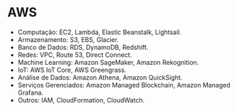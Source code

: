 # AWS
- Computação: EC2, Lambda, Elastic Beanstalk, Lightsail.
- Armazenamento: S3, EBS, Glacier.
- Banco de Dados: RDS, DynamoDB, Redshift.
- Redes: VPC, Route 53, Direct Connect.
- Machine Learning: Amazon SageMaker, Amazon Rekognition. 
- IoT: AWS IoT Core, AWS Greengrass.
- Análise de Dados: Amazon Athena, Amazon QuickSight.
- Serviços Gerenciados: Amazon Managed Blockchain, Amazon Managed Grafana.
- Outros: IAM, CloudFormation, CloudWatch.